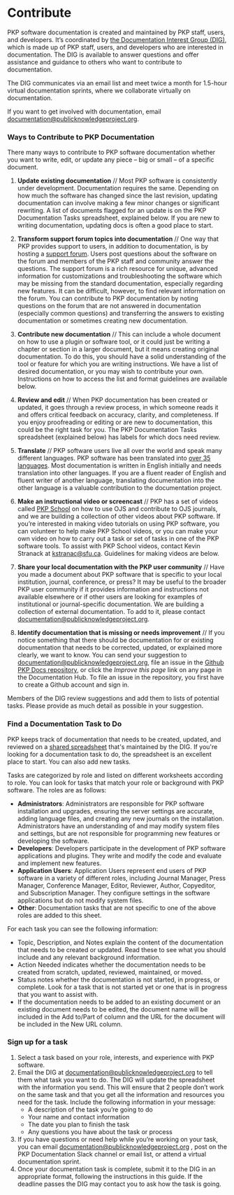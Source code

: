 # Contribute

PKP software documentation is created and maintained by PKP staff, users, and developers. It’s coordinated by [the Documentation Interest Group (DIG)](https://pkp.sfu.ca/documentation-interest-group/), which is made up of PKP staff, users, and developers who are interested in documentation. The DIG is available to answer questions and offer assistance and guidance to others who want to contribute to documentation.

The DIG communicates via an email list and meet twice a month for 1.5-hour virtual documentation sprints, where we collaborate virtually on documentation.

If you want to get involved with documentation, email [documentation@publicknowledgeproject.org](mailto:documentation@publicknowledgeproject.org).

### Ways to Contribute to PKP Documentation

There many ways to contribute to PKP software documentation whether you want to write, edit, or update any piece – big or small – of a specific document.

1. **Update existing documentation** // Most PKP software is consistently under development. Documentation requires the same. Depending on how much the software has changed since the last revision, updating documentation can involve making a few minor changes or significant rewriting. A list of documents flagged for an update is on the PKP Documentation Tasks spreadsheet, explained below. If you are new to writing documentation, updating docs is often a good place to start.

2. **Transform support forum topics into documentation** // One way that PKP provides support to users, in addition to documentation, is by hosting a [support forum](https://forum.pkp.sfu.ca/). Users post questions about the software on the forum and members of the PKP staff and community answer the questions. The support forum is a rich resource for unique, advanced information for customizations and troubleshooting the software which may be missing from the standard documentation, especially regarding new features. It can be difficult, however, to find relevant information on the forum. You can contribute to PKP documentation by noting questions on the forum that are not answered in documentation (especially common questions) and transferring the answers to existing documentation or sometimes creating new documentation.

3. **Contribute new documentation** // This can include a whole document on how to use a plugin or software tool, or it could just be writing a chapter or section in a larger document, but it means creating original documentation. To do this, you should have a solid understanding of the tool or feature for which you are writing instructions. We have a list of desired documentation, or you may wish to contribute your own. Instructions on how to access the list and format guidelines are available below.

4. **Review and edit** // When PKP documentation has been created or updated, it goes through a review process, in which someone reads it and offers critical feedback on accuracy, clarity, and completeness. If you enjoy proofreading or editing or are new to documentation, this could be the right task for you. The PKP Documentation Tasks spreadsheet (explained below) has labels for which docs need review.

5. **Translate** // PKP software users live all over the world and speak many different languages. PKP software has been translated into [over 35 languages](https://pkp.sfu.ca/developers/translation/). Most documentation is written in English initially and needs translation into other languages. If you are a fluent reader of English and fluent writer of another language, translating documentation into the other language is a valuable contribution to the documentation project. <!-- note here on how translations are managed -->

6. **Make an instructional video or screencast** // PKP has a set of videos called [PKP School](http://pkpschool.sfu.ca/) on how to use OJS and contribute to OJS journals, and we are building a collection of other videos about PKP software. If you’re interested in making video tutorials on using PKP software, you can volunteer to help make PKP School videos, or you can make your own video on how to carry out a task or set of tasks in one of the PKP software tools. To assist with PKP School videos, contact Kevin Stranack at [kstranac@sfu.ca](mailto:kstranac@sfu.ca). Guidelines for making videos are below.

7. **Share your local documentation with the PKP user community** // Have you made a document about PKP software that is specific to your local institution, journal, conference, or press? It may be useful to the broader PKP user community if it provides information and instructions not available elsewhere or if other users are looking for examples of institutional or journal-specific documentation.  We are building a collection of external documentation. To add to it, please contact [documentation@publicknowledgeproject.org](mailto:documentation@publicknowledgeproject.org).

8. **Identify documentation that is missing or needs improvement** // If you notice something that there should be documentation for or existing documentation that needs to be corrected, updated, or explained more clearly, we want to know. You can send your suggestion to [documentation@publicknowledgeproject.org](mailto:documentation@publicknowledgeproject.org), file an issue in the [Github PKP Docs repository](https://github.com/pkp/pkp-docs), or click the *Improve this page* link on any page in the Documentation Hub. To file an issue in the repository, you first have to create a Github account and sign in.

Members of the DIG review suggestions and add them to lists of potential tasks. Please provide as much detail as possible in your suggestion.

### Find a Documentation Task to Do

PKP keeps track of documentation that needs to be created, updated, and reviewed on a [shared spreadsheet](https://docs.google.com/spreadsheets/d/1bo0etXPjDxC_xdmOGCdwAtdXv85ojdqRdNr3sfMD2aU/) that's maintained by the DIG. If you're looking for a documentation task to do, the spreadsheet is an excellent place to start. You can also add new tasks.

Tasks are categorized by role and listed on different worksheets according to role. You can look for tasks that match your role or background with PKP software. The roles are as follows:

- **Administrators**: Administrators are responsible for PKP software installation and upgrades, ensuring the server settings are accurate, adding language files, and creating any new journals on the installation. Administrators have an understanding of and may modify system files and settings, but are not responsible for programming new features or developing the software.
- **Developers**: Developers participate in the development of PKP software applications and plugins. They write and modify the code and evaluate and implement new features.
- **Application Users**: Application Users represent end users of PKP software in a variety of different roles, including Journal Manager, Press Manager, Conference Manager, Editor, Reviewer, Author, Copyeditor, and Subscription Manager. They configure settings in the software applications but do not modify system files.
- **Other**: Documentation tasks that are not specific to one of the above roles are added to this sheet.

For each task you can see the following information:

- Topic, Description, and Notes explain the content of the documentation that needs to be created or updated. Read these to see what you should include and any relevant background information.
- Action Needed indicates whether the documentation needs to be created from scratch, updated, reviewed, maintained, or moved.
- Status notes whether the documentation is not started, in progress, or complete. Look for a task that is not started yet or one that is in progress that you want to assist with.
- If the documentation needs to be added to an existing document or an existing document needs to be edited, the document name will be included in the Add to/Part of column and the URL for the document will be included in the New URL column.

### Sign up for a task

1. Select a task based on your role, interests, and experience with PKP software.
2. Email the DIG at [documentation@publicknowledgeproject.org](mailto:documentation@publicknowledgeproject.org) to tell them what task you want to do. The DIG will update the spreadsheet with the information you send. This will ensure that 2 people don’t work on the same task and that you get all the information and resources you need for the task. Include the following information in your message:
	- A description of the task you’re going to do
	- Your name and contact information
	- The date you plan to finish the task
	- Any questions you have about the task or process
3. If you have questions or need help while you’re working on your task, you can email [documentation@publicknowledgeproject.org](mailto:documentation@publicknowledgeproject.org) , post on the PKP Documentation Slack channel or email list, or attend a virtual documentation sprint.
4. Once your documentation task is complete, submit it to the DIG in an appropriate format, following the instructions in this guide. If the deadline passes the DIG may contact you to ask how the task is going.

